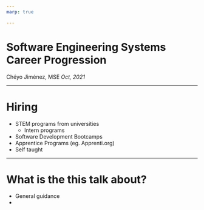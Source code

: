 ```yaml
---
marp: true

---
```


# Software Engineering Systems Career Progression

Chéyo Jiménez, MSE
_Oct, 2021_

---

# Hiring

 - STEM programs from universities
   - Intern programs
 - Software Development Bootcamps
 - Apprentice Programs (eg. Apprenti.org)
 - Self taught

[notes]: <> (Talk about how the the pipelines differ at the different types which favor STEM programs while non-stem program favor experience.)
---

# What is the this talk about?
- General guidance 
- 
